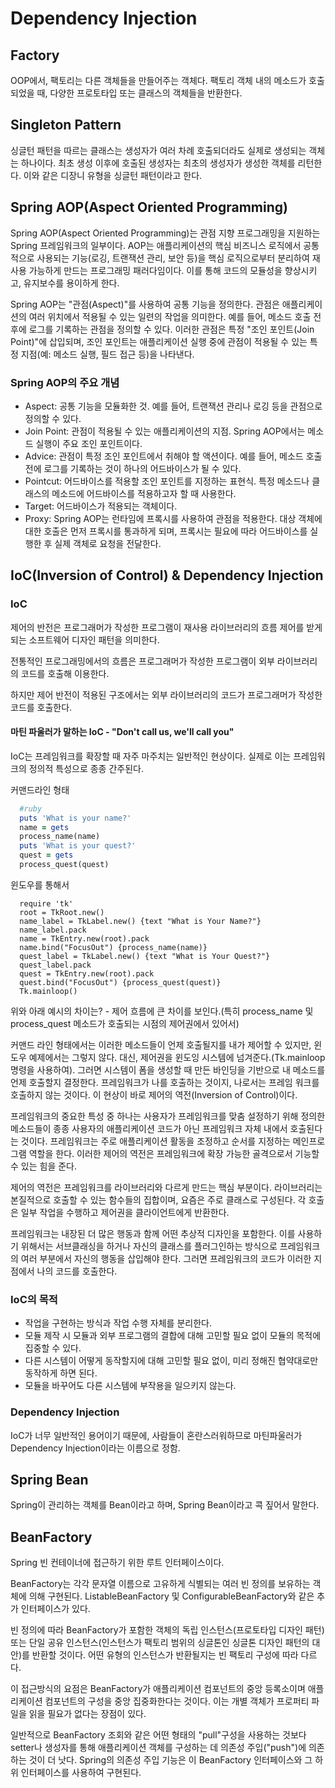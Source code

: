 # Dependency Injection

## Factory

OOP에서, 팩토리는 다른 객체들을 만들어주는 객체다. 팩토리 객체 내의 메소드가 호출되었을 때, 다양한 프로토타입 또는 클래스의 객체들을 반환한다.

## Singleton Pattern

싱글턴 패턴을 따르는 클래스는 생성자가 여러 차례 호출되더라도 실제로 생성되는 객체는 하나이다. 최초 생성 이후에 호출된 생성자는 최초의 생성자가 생성한 객체를 리턴한다. 이와 같은 디장니 유형을 싱글턴 패턴이라고 한다.

## Spring AOP(Aspect Oriented Programming)

Spring AOP(Aspect Oriented Programming)는 관점 지향 프로그래밍을 지원하는 Spring 프레임워크의 일부이다. AOP는 애플리케이션의 핵심 비즈니스 로직에서 공통적으로 사용되는 기능(로깅, 트랜잭션 관리, 보안 등)을 핵심 로직으로부터 분리하여 재사용 가능하게 만드는 프로그래밍 패러다임이다. 이를 통해 코드의 모듈성을 향상시키고, 유지보수를 용이하게 한다.

Spring AOP는 "관점(Aspect)"를 사용하여 공통 기능을 정의한다. 관점은 애플리케이션의 여러 위치에서 적용될 수 있는 일련의 작업을 의미한다. 예를 들어, 메소드 호출 전후에 로그를 기록하는 관점을 정의할 수 있다. 이러한 관점은 특정 "조인 포인트(Join Point)"에 삽입되며, 조인 포인트는 애플리케이션 실행 중에 관점이 적용될 수 있는 특정 지점(예: 메소드 실행, 필드 접근 등)을 나타낸다.

### Spring AOP의 주요 개념

- Aspect: 공통 기능을 모듈화한 것. 예를 들어, 트랜잭션 관리나 로깅 등을 관점으로 정의할 수 있다.
- Join Point: 관점이 적용될 수 있는 애플리케이션의 지점. Spring AOP에서는 메소드 실행이 주요 조인 포인트이다.
- Advice: 관점이 특정 조인 포인트에서 취해야 할 액션이다. 예를 들어, 메소드 호출 전에 로그를 기록하는 것이 하나의 어드바이스가 될 수 있다.
- Pointcut: 어드바이스를 적용할 조인 포인트를 지정하는 표현식. 특정 메소드나 클래스의 메소드에 어드바이스를 적용하고자 할 때 사용한다.
- Target: 어드바이스가 적용되는 객체이다.
- Proxy: Spring AOP는 런타임에 프록시를 사용하여 관점을 적용한다. 대상 객체에 대한 호출은 먼저 프록시를 통과하게 되며, 프록시는 필요에 따라 어드바이스를 실행한 후 실제 객체로 요청을 전달한다.

## IoC(Inversion of Control) & Dependency Injection

### IoC

제어의 반전은 프로그래머가 작성한 프로그램이 재사용 라이브러리의 흐름 제어를 받게 되는 소프트웨어 디자인 패턴을 의미한다.

전통적인 프로그래밍에서의 흐름은 프로그래머가 작성한 프로그램이 외부 라이브러리의 코드를 호출해 이용한다.

하지만 제어 반전이 적용된 구조에서는 외부 라이브러리의 코드가 프로그래머가 작성한 코드를 호출한다.

#### 마틴 파울러가 말하는 IoC - "Don't call us, we'll call you"

IoC는 프레임워크를 확장할 때 자주 마주치는 일반적인 현상이다. 실제로 이는 프레임워크의 정의적 특성으로 종종 간주된다.

커맨드라인 형태

```ruby
  #ruby
  puts 'What is your name?'
  name = gets
  process_name(name)
  puts 'What is your quest?'
  quest = gets
  process_quest(quest)
```

윈도우를 통해서

```
  require 'tk'
  root = TkRoot.new()
  name_label = TkLabel.new() {text "What is Your Name?"}
  name_label.pack
  name = TkEntry.new(root).pack
  name.bind("FocusOut") {process_name(name)}
  quest_label = TkLabel.new() {text "What is Your Quest?"}
  quest_label.pack
  quest = TkEntry.new(root).pack
  quest.bind("FocusOut") {process_quest(quest)}
  Tk.mainloop()
```

위와 아래 예시의 차이는? - 제어 흐름에 큰 차이를 보인다.(특히 process_name 및 process_quest 메소드가 호출되는 시점의 제어권에서 있어서)

커맨드 라인 형태에서는 이러한 메소드들이 언제 호출될지를 내가 제어할 수 있지만, 윈도우 예제에서는 그렇지 않다. 대신, 제어권을 윈도잉 시스템에 넘겨준다.(Tk.mainloop 명령을 사용하여). 그러면 시스템이 폼을 생성할 때 만든 바인딩을 기반으로 내 메소드를 언제 호출할지 결정한다. 프레임워크가 나를 호출하는 것이지, 나로서는 프레임 워크를 호출하지 않는 것이다. 이 현상이 바로 제어의 역전(Inversion of Control)이다.

프레임워크의 중요한 특성 중 하나는 사용자가 프레임워크를 맞춤 설정하기 위해 정의한 메소드들이 종종 사용자의 애플리케이션 코드가 아닌 프레임워크 자체 내에서 호출된다는 것이다. 프레임워크는 주로 애플리케이션 활동을 조정하고 순서를 지정하는 메인프로그램 역할을 한다. 이러한 제어의 역전은 프레임워크에 확장 가능한 골격으로서 기능할 수 있는 힘을 준다.

제어의 역전은 프레임워크를 라이브러리와 다르게 만드는 핵심 부분이다. 라이브러리는 본질적으로 호출할 수 있는 함수들의 집합이며, 요즘은 주로 클래스로 구성된다. 각 호출은 일부 작업을 수행하고 제어권을 클라이언트에게 반환한다.

프레임워크는 내장된 더 많은 행동과 함께 어떤 추상적 디자인을 포함한다. 이를 사용하기 위해서는 서브클래싱을 하거나 자신의 클래스를 플러그인하는 방식으로 프레임워크의 여러 부분에서 자신의 행동을 삽입해야 한다. 그러면 프레임워크의 코드가 이러한 지점에서 나의 코드를 호출한다.

### IoC의 목적

- 작업을 구현하는 방식과 작업 수행 자체를 분리한다.
- 모듈 제작 시 모듈과 외부 프로그램의 결합에 대해 고민할 필요 없이 모듈의 목적에 집중할 수 있다.
- 다른 시스템이 어떻게 동작할지에 대해 고민할 필요 없이, 미리 정해진 협약대로만 동작하게 하면 된다.
- 모듈을 바꾸어도 다른 시스템에 부작용을 일으키지 않는다.

### Dependency Injection

IoC가 너무 일반적인 용어이기 때문에, 사람들이 혼란스러워하므로 마틴파울러가 Dependency Injection이라는 이름으로 정함.

## Spring Bean

Spring이 관리하는 객체를 Bean이라고 하며, Spring Bean이라고 콕 짚어서 말한다.

## BeanFactory

Spring 빈 컨테이너에 접근하기 위한 루트 인터페이스이다.

BeanFactory는 각각 문자열 이름으로 고유하게 식별되는 여러 빈 정의를 보유하는 객체에 의해 구현된다. ListableBeanFactory 및 ConfigurableBeanFactory와 같은 추가 인터페이스가 있다.

빈 정의에 따라 BeanFactory가 포함한 객체의 독립 인스턴스(프로토타입 디자인 패턴) 또는 단일 공유 인스턴스(인스턴스가 팩토리 범위의 싱글톤인 싱글톤 디자인 패턴의 대안)를 반환할 것이다. 어떤 유형의 인스턴스가 반환될지는 빈 팩토리 구성에 따라 다르다.

이 접근방식의 요점은 BeanFactory가 애플리케이션 컴포넌트의 중앙 등록소이며 애플리케이션 컴포넌트의 구성을 중앙 집중화한다는 것이다. 이는 개별 객체가 프로퍼티 파일을 읽을 필요가 없다는 장점이 있다.

일반적으로 BeanFactory 조회와 같은 어떤 형태의 "pull"구성을 사용하는 것보다 setter나 생성자를 통해 애플리케이션 객체를 구성하는 데 의존성 주입("push")에 의존하는 것이 더 낫다. Spring의 의존성 주입 기능은 이 BeanFactory 인터페이스와 그 하위 인터페이스를 사용하여 구현된다.
